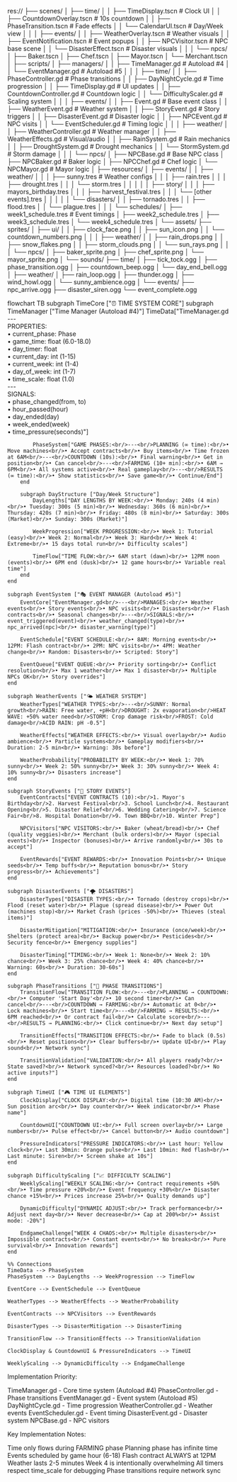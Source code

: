 res://
├── scenes/
│   ├── time/
│   │   ├── TimeDisplay.tscn       # Clock UI
│   │   ├── CountdownOverlay.tscn  # 10s countdown
│   │   ├── PhaseTransition.tscn   # Fade effects
│   │   └── CalendarUI.tscn        # Day/Week view
│   │
│   ├── events/
│   │   ├── WeatherOverlay.tscn    # Weather visuals
│   │   ├── EventNotification.tscn # Event popups
│   │   ├── NPCVisitor.tscn        # NPC base scene
│   │   └── DisasterEffect.tscn    # Disaster visuals
│   │
│   └── npcs/
│       ├── Baker.tscn
│       ├── Chef.tscn
│       ├── Mayor.tscn
│       └── Merchant.tscn
│
├── scripts/
│   ├── managers/
│   │   ├── TimeManager.gd         # Autoload #4
│   │   └── EventManager.gd        # Autoload #5
│   │
│   ├── time/
│   │   ├── PhaseController.gd     # Phase transitions
│   │   ├── DayNightCycle.gd       # Time progression
│   │   ├── TimeDisplay.gd         # UI updates
│   │   ├── CountdownController.gd # Countdown logic
│   │   └── DifficultyScaler.gd    # Scaling system
│   │
│   ├── events/
│   │   ├── Event.gd                # Base event class
│   │   ├── WeatherEvent.gd        # Weather system
│   │   ├── StoryEvent.gd          # Story triggers
│   │   ├── DisasterEvent.gd       # Disaster logic
│   │   ├── NPCEvent.gd            # NPC visits
│   │   └── EventScheduler.gd      # Timing logic
│   │
│   ├── weather/
│   │   ├── WeatherController.gd   # Weather manager
│   │   ├── WeatherEffects.gd      # Visual/audio
│   │   ├── RainSystem.gd          # Rain mechanics
│   │   ├── DroughtSystem.gd       # Drought mechanics
│   │   └── StormSystem.gd         # Storm damage
│   │
│   └── npcs/
│       ├── NPCBase.gd             # Base NPC class
│       ├── NPCBaker.gd            # Baker logic
│       ├── NPCChef.gd             # Chef logic
│       └── NPCMayor.gd            # Mayor logic
│
├── resources/
│   ├── events/
│   │   ├── weather/
│   │   │   ├── sunny.tres         # Weather configs
│   │   │   ├── rain.tres
│   │   │   ├── drought.tres
│   │   │   └── storm.tres
│   │   │
│   │   ├── story/
│   │   │   ├── mayors_birthday.tres
│   │   │   ├── harvest_festival.tres
│   │   │   └── [other events].tres
│   │   │
│   │   └── disasters/
│   │       ├── tornado.tres
│   │       ├── flood.tres
│   │       └── plague.tres
│   │
│   └── schedules/
│       ├── week1_schedule.tres    # Event timings
│       ├── week2_schedule.tres
│       ├── week3_schedule.tres
│       └── week4_schedule.tres
│
└── assets/
    ├── sprites/
    │   ├── ui/
    │   │   ├── clock_face.png
    │   │   ├── sun_icon.png
    │   │   └── countdown_numbers.png
    │   │
    │   ├── weather/
    │   │   ├── rain_drops.png
    │   │   ├── snow_flakes.png
    │   │   ├── storm_clouds.png
    │   │   └── sun_rays.png
    │   │
    │   └── npcs/
    │       ├── baker_sprite.png
    │       ├── chef_sprite.png
    │       └── mayor_sprite.png
    │
    └── sounds/
        ├── time/
        │   ├── tick_tock.ogg
        │   ├── phase_transition.ogg
        │   ├── countdown_beep.ogg
        │   └── day_end_bell.ogg
        │
        ├── weather/
        │   ├── rain_loop.ogg
        │   ├── thunder.ogg
        │   ├── wind_howl.ogg
        │   └── sunny_ambience.ogg
        │
        └── events/
            ├── npc_arrive.ogg
            ├── disaster_siren.ogg
            └── event_complete.ogg
			
flowchart TB
    subgraph TimeCore ["⏰ TIME SYSTEM CORE"]
        subgraph TimeManager ["Time Manager (Autoload #4)"]
            TimeData["TimeManager.gd<br/>---<br/>PROPERTIES:<br/>• current_phase: Phase<br/>• game_time: float (6.0-18.0)<br/>• day_timer: float<br/>• current_day: int (1-15)<br/>• current_week: int (1-4)<br/>• day_of_week: int (1-7)<br/>• time_scale: float (1.0)<br/>---<br/>SIGNALS:<br/>• phase_changed(from, to)<br/>• hour_passed(hour)<br/>• day_ended(day)<br/>• week_ended(week)<br/>• time_pressure(seconds)"]
            
            PhaseSystem["GAME PHASES:<br/>---<br/>PLANNING (∞ time):<br/>• Move machines<br/>• Accept contracts<br/>• Buy items<br/>• Time frozen at 6AM<br/>---<br/>COUNTDOWN (10s):<br/>• Final warning<br/>• Get in position<br/>• Can cancel<br/>---<br/>FARMING (10+ min):<br/>• 6AM → 6PM<br/>• All systems active<br/>• Real gameplay<br/>---<br/>RESULTS (∞ time):<br/>• Show statistics<br/>• Save game<br/>• Continue/End"]
        end

        subgraph DayStructure ["Day/Week Structure"]
            DayLengths["DAY LENGTHS BY WEEK:<br/>• Monday: 240s (4 min)<br/>• Tuesday: 300s (5 min)<br/>• Wednesday: 360s (6 min)<br/>• Thursday: 420s (7 min)<br/>• Friday: 480s (8 min)<br/>• Saturday: 300s (Market)<br/>• Sunday: 300s (Market)"]
            
            WeekProgression["WEEK PROGRESSION:<br/>• Week 1: Tutorial (easy)<br/>• Week 2: Normal<br/>• Week 3: Hard<br/>• Week 4: Extreme<br/>• 15 days total run<br/>• Difficulty scales"]
            
            TimeFlow["TIME FLOW:<br/>• 6AM start (dawn)<br/>• 12PM noon (events)<br/>• 6PM end (dusk)<br/>• 12 game hours<br/>• Variable real time"]
        end
    end

    subgraph EventSystem ["🎭 EVENT MANAGER (Autoload #5)"]
        EventCore["EventManager.gd<br/>---<br/>MANAGES:<br/>• Weather events<br/>• Story events<br/>• NPC visits<br/>• Disasters<br/>• Flash contracts<br/>• Seasonal changes<br/>---<br/>SIGNALS:<br/>• event_triggered(event)<br/>• weather_changed(type)<br/>• npc_arrived(npc)<br/>• disaster_warning(type)"]
        
        EventSchedule["EVENT SCHEDULE:<br/>• 8AM: Morning events<br/>• 12PM: Flash contract<br/>• 2PM: NPC visits<br/>• 4PM: Weather change<br/>• Random: Disasters<br/>• Scripted: Story"]
        
        EventQueue["EVENT QUEUE:<br/>• Priority sorting<br/>• Conflict resolution<br/>• Max 1 weather<br/>• Max 1 disaster<br/>• Multiple NPCs OK<br/>• Story overrides"]
    end

    subgraph WeatherEvents ["🌤️ WEATHER SYSTEM"]
        WeatherTypes["WEATHER TYPES:<br/>---<br/>SUNNY: Normal growth<br/>RAIN: Free water, +pH<br/>DROUGHT: 2x evaporation<br/>HEAT WAVE: +50% water need<br/>STORM: Crop damage risk<br/>FROST: Cold damage<br/>ACID RAIN: pH -0.5"]
        
        WeatherEffects["WEATHER EFFECTS:<br/>• Visual overlay<br/>• Audio ambience<br/>• Particle systems<br/>• Gameplay modifiers<br/>• Duration: 2-5 min<br/>• Warning: 30s before"]
        
        WeatherProbability["PROBABILITY BY WEEK:<br/>• Week 1: 70% sunny<br/>• Week 2: 50% sunny<br/>• Week 3: 30% sunny<br/>• Week 4: 10% sunny<br/>• Disasters increase"]
    end

    subgraph StoryEvents ["📖 STORY EVENTS"]
        EventContracts["EVENT CONTRACTS (10):<br/>1. Mayor's Birthday<br/>2. Harvest Festival<br/>3. School Lunch<br/>4. Restaurant Opening<br/>5. Disaster Relief<br/>6. Wedding Catering<br/>7. Science Fair<br/>8. Hospital Donation<br/>9. Town BBQ<br/>10. Winter Prep"]
        
        NPCVisitors["NPC VISITORS:<br/>• Baker (wheat/bread)<br/>• Chef (quality veggies)<br/>• Merchant (bulk orders)<br/>• Mayor (special events)<br/>• Inspector (bonuses)<br/>• Arrive randomly<br/>• 30s to accept"]
        
        EventRewards["EVENT REWARDS:<br/>• Innovation Points<br/>• Unique seeds<br/>• Temp buffs<br/>• Reputation bonus<br/>• Story progress<br/>• Achievements"]
    end

    subgraph DisasterEvents ["🌪️ DISASTERS"]
        DisasterTypes["DISASTER TYPES:<br/>• Tornado (destroy crops)<br/>• Flood (reset water)<br/>• Plague (spread disease)<br/>• Power Out (machines stop)<br/>• Market Crash (prices -50%)<br/>• Thieves (steal items)"]
        
        DisasterMitigation["MITIGATION:<br/>• Insurance (once/week)<br/>• Shelters (protect area)<br/>• Backup power<br/>• Pesticides<br/>• Security fence<br/>• Emergency supplies"]
        
        DisasterTiming["TIMING:<br/>• Week 1: None<br/>• Week 2: 10% chance<br/>• Week 3: 25% chance<br/>• Week 4: 40% chance<br/>• Warning: 60s<br/>• Duration: 30-60s"]
    end

    subgraph PhaseTransitions ["🔄 PHASE TRANSITIONS"]
        TransitionFlow["TRANSITION FLOW:<br/>---<br/>PLANNING → COUNTDOWN:<br/>• Computer 'Start Day'<br/>• 10 second timer<br/>• Can cancel<br/>---<br/>COUNTDOWN → FARMING:<br/>• Automatic at 0<br/>• Lock machines<br/>• Start time<br/>---<br/>FARMING → RESULTS:<br/>• 6PM reached<br/>• Or contract fail<br/>• Calculate score<br/>---<br/>RESULTS → PLANNING:<br/>• Click continue<br/>• Next day setup"]
        
        TransitionEffects["TRANSITION EFFECTS:<br/>• Fade to black (0.5s)<br/>• Reset positions<br/>• Clear buffers<br/>• Update UI<br/>• Play sound<br/>• Network sync"]
        
        TransitionValidation["VALIDATION:<br/>• All players ready?<br/>• State saved?<br/>• Network synced?<br/>• Resources loaded?<br/>• No active inputs?"]
    end

    subgraph TimeUI ["🎮 TIME UI ELEMENTS"]
        ClockDisplay["CLOCK DISPLAY:<br/>• Digital time (10:30 AM)<br/>• Sun position arc<br/>• Day counter<br/>• Week indicator<br/>• Phase name"]
        
        CountdownUI["COUNTDOWN UI:<br/>• Full screen overlay<br/>• Large numbers<br/>• Pulse effect<br/>• Cancel button<br/>• Audio countdown"]
        
        PressureIndicators["PRESSURE INDICATORS:<br/>• Last hour: Yellow clock<br/>• Last 30min: Orange pulse<br/>• Last 10min: Red flash<br/>• Last minute: Siren<br/>• Screen shake at 10s"]
    end

    subgraph DifficultyScaling ["📈 DIFFICULTY SCALING"]
        WeeklyScaling["WEEKLY SCALING:<br/>• Contract requirements +50%<br/>• Time pressure +20%<br/>• Event frequency +30%<br/>• Disaster chance +15%<br/>• Prices increase 25%<br/>• Quality demands up"]
        
        DynamicDifficulty["DYNAMIC ADJUST:<br/>• Track performance<br/>• Adjust next day<br/>• Never decrease<br/>• Cap at 200%<br/>• Assist mode: -20%"]
        
        EndgameChallenge["WEEK 4 CHAOS:<br/>• Multiple disasters<br/>• Impossible contracts<br/>• Constant events<br/>• No breaks<br/>• Pure survival<br/>• Innovation rewards"]
    end

    %% Connections
    TimeData --> PhaseSystem
    PhaseSystem --> DayLengths --> WeekProgression --> TimeFlow
    
    EventCore --> EventSchedule --> EventQueue
    
    WeatherTypes --> WeatherEffects --> WeatherProbability
    
    EventContracts --> NPCVisitors --> EventRewards
    
    DisasterTypes --> DisasterMitigation --> DisasterTiming
    
    TransitionFlow --> TransitionEffects --> TransitionValidation
    
    ClockDisplay & CountdownUI & PressureIndicators --> TimeUI
    
    WeeklyScaling --> DynamicDifficulty --> EndgameChallenge
	
Implementation Priority:

TimeManager.gd - Core time system (Autoload #4)
PhaseController.gd - Phase transitions
EventManager.gd - Event system (Autoload #5)
DayNightCycle.gd - Time progression
WeatherController.gd - Weather events
EventScheduler.gd - Event timing
DisasterEvent.gd - Disaster system
NPCBase.gd - NPC visitors

Key Implementation Notes:

Time only flows during FARMING phase
Planning phase has infinite time
Events scheduled by game hour (6-18)
Flash contract ALWAYS at 12PM
Weather lasts 2-5 minutes
Week 4 is intentionally overwhelming
All timers respect time_scale for debugging
Phase transitions require network sync
